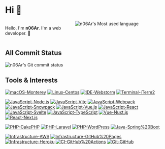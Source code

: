 # Hi 👋

<div style="display: flex;">
    <p style="flex-basis:45%;">Hello, I'm <b>n06Ar</b>. I'm a web developer. 🧐</p>
    <img style="flex-basis:45%;" src="https://github-readme-stats.vercel.app/api/top-langs/?username=n06ar&layout=compact" alt="n06Ar's Most used language">
</div>

## All Commit Status

![n06Ar's Git commit status](https://pixe.la/v1/users/n06ar/graphs/git-commit)

## Tools & Interests

[![macOS-Monterey](https://img.shields.io/badge/macOS-Monterey-483d8b?style=flat&logo=Apple)](https://www.apple.com/jp/macos/monterey/)
[![Linux-Centos](https://img.shields.io/badge/Linux-Centos-262577?style=flat&logo=centos)](https://www.centos.org)
[![IDE-Webstorm](https://img.shields.io/badge/IDE-Webstorm-1e90ff?style=flat&logo=webstorm)](https://www.jetbrains.com/ja-jp/webstorm/)
[![Terminal-iTerm2](https://img.shields.io/badge/Terminal-iTerm2-000000?style=flat&logo=iterm2)](https://iterm2.com)

[![JavaScript-Node.js](https://img.shields.io/badge/JavaScript-Node.js-339933?style=flat&logo=Node.js)](https://nodejs.org/)
[![JavaScript-Vite](https://img.shields.io/badge/JavaScript-Vite-646CFF?style=flat&logo=Vite)](https://vitejs.dev)
[![JavaScript-Webpack](https://img.shields.io/badge/JavaScript-Webpack-8DD6F9?style=flat&logo=webpack)](https://webpack.js.org)
[![JavaScript-Snowpack](https://img.shields.io/badge/JavaScript-Snowpack-2E5E82?style=flat&logo=Snowpack)](https://www.snowpack.dev)
[![JavaScript-Vue.js](https://img.shields.io/badge/JavaScript-Vue.js-4FC08D?style=flat&logo=Vue.js)](https://vuejs.org)
[![JavaScript-React](https://img.shields.io/badge/JavaScript-React-61DAFB?style=flat&logo=React)](https://reactjs.org)
[![JavaScript-Svelte](https://img.shields.io/badge/JavaScript-Svelte-FF3E00?style=flat&logo=Svelte)](https://svelte.dev)
[![JavaScript-TypeScript](https://img.shields.io/badge/JavaScript-TypeScript-3178C6?style=flat&logo=Typescript)](https://www.typescriptlang.org)
[![Vue-Nuxt.js](https://img.shields.io/badge/Vue-Nuxt.js-00DC82?style=flat&logo=Nuxt.js)](https://nuxtjs.org)
[![React-Next.js](https://img.shields.io/badge/React-Next.js-000000?style=flat&logo=next.js)](https://nextjs.org)

[![PHP-CakePHP](https://img.shields.io/badge/PHP-CakePHP-D33C43?style=flat&logo=CakePHP)](https://cakephp.org)
[![PHP-Laravel](https://img.shields.io/badge/PHP-Laravel-FF2D20?style=flat&logo=Laravel)](https://laravel.com)
[![PHP-WordPress](https://img.shields.io/badge/PHP-WordPress-21759B?style=flat&logo=wordpress)](https://wordpress.com)
[![Java-Spring%20Boot](https://img.shields.io/badge/Java-Spring%20Boot-6DB33F?style=flat&logo=Spring)](https://spring.io/)

[![Infrastructure-AWS](https://img.shields.io/badge/Infrastructure-AWS-232F3E?style=flat&logo=amazon%20aws)](https://aws.amazon.com/)
[![Infrastructure-GitHub%20Pages](https://img.shields.io/badge/Infrastructure-GitHub%20Pages-222222?style=flat&logo=GitHub%20Pages)](https://pages.github.com)
[![Infrastructure-Heroku](https://img.shields.io/badge/Infrastructure-Heroku-430098?style=flat&logo=Heroku)](https://heroku.com/)
[![CI-GitHub%20Actions](https://img.shields.io/badge/CI-GitHub%20Actions-222222?style=flat&logo=GitHub%20Actions)](https://github.com/features/actions)
[![Git-GitHub](https://img.shields.io/badge/Git-GitHub-181717?style=flat&logo=GitHub)](https://github.com)
